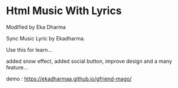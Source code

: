 # Html Music With Lyrics

Modified by Eka Dharma

Sync Music Lyric by Ekadharma.

Use this for learn...

added snow effect, added social button, improve design and a many feature...


demo : https://ekadharmaa.github.io/gfriend-mago/
